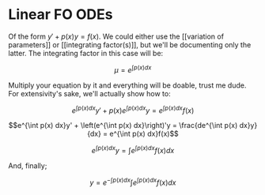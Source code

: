 # Linear FO ODEs

Of the form $y' + p(x)y = f(x)$. We could either use the [[variation of parameters]] or [[integrating factor(s)]], but we'll be documenting only the latter. The integrating factor in this case will be:

$$\mu = e^{\int p(x) dx}$$

Multiply your equation by it and everything will be doable, trust me dude. For extensivity's sake, we'll actually show how to:

$$e^{\int p(x) dx}y' + p(x)e^{\int p(x) dx}y = e^{\int p(x) dx}f(x)$$

$$e^{\int p(x) dx}y' + \left(e^{\int p(x) dx}\right)'y = \frac{de^{\int p(x) dx}y}{dx} = e^{\int p(x) dx}f(x)$$

$$e^{\int p(x) dx}y =\int e^{\int p(x) dx}f(x) dx  $$

And, finally; 

$$y =e^{-\int p(x) dx} \int e^{\int p(x) dx}f(x) dx$$
